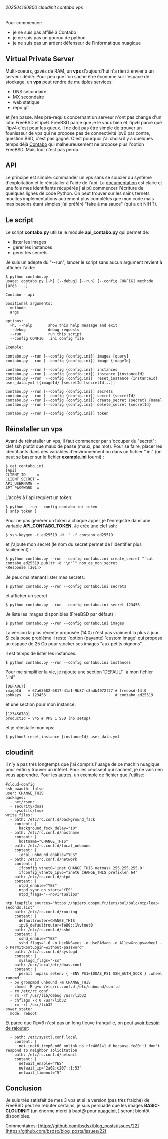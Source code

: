 ###### 202504160800 cloudinit contabo vps

Pour commencer:

- je ne suis pas affilié à Contabo
- je ne suis pas un gourou de python
- je ne suis pas un ardent défenseur de l'informatique nuagique

## Virtual Private Server

Multi-coeurs, gavés de RAM, un **vps** d'aujourd'hui n'a rien à envier à un serveur dédié. Pour peu que l'on sache être économe sur l'espace de stockage, un **vps** peut rendre de multiples services:

- DNS secondaire
- MX secondaire
- web statique
- repo git

et j'en passe. Mes pré-requis concernant un serveur n'ont pas changé d'un iota: FreeBSD et ipv6. FreeBSD parce que je le vaux bien et l'ipv6 parce que l'ipv4 c'est pour les gueux. Il ne doit pas être simple de trouver un founisseur de vps qui ne propose pas de connectivité ipv6 par contre, question BSD, c'est pas gagné. C'est pourquoi j'ai choisi il y a quelques temps déjà [Contabo](https://contabo.com) qui malheureusement ne propose plus l'option FreeBSD. Mais tout n'est pas perdu.

## API

Le principe est simple: commander un vps sans se soucier du système d'exploitation et le réinstaller à l'aide de l'api. La [documentation](https://api.contabo.com/) est claire et une fois mes identifiants récupérés j'ai pû commencer l'écriture de quelques lignes de code Python. On peut trouver sur les nains ternets moultes implémentations autrement plus complètes que mon code mais mes besoins étant simples j'ai préféré "faire à ma sauce" (qui a dit NIH ?).

## Le script

Le script **contabo.py** utilise le module **api_contabo.py** qui permet de:

- lister les images
- gérer les instances
- gérer les secrets

Je suis un adepte du "--run", lancer le script sans aucun argument revient à afficher l'aide:

    $ python contabo.py
    usage: contabo.py [-h] [--debug] [--run] [--config CONFIG] methode [args ...]
    
    Contabo - api
    
    positional arguments:
      methode
      args
    
    options:
      -h, --help       show this help message and exit
      --debug          debug requests
      --run            run this script
      --config CONFIG  .ini config file
    
    Exemple:
    
    contabo.py --run [--config {config.ini}] images [query]
    contabo.py --run [--config {config.ini}] image {imageId}
    
    contabo.py --run [--config {config.ini}] instances
    contabo.py --run [--config {config.ini}] instance {instanceId}
    contabo.py --run  --config {config.ini}  reset_instance {instanceId} user_data.yml [{imageId} [secretId [secretId...]]
    
    contabo.py --run [--config {config.ini}] secrets
    contabo.py --run [--config {config.ini}] secret {secretId}
    contabo.py --run [--config {config.ini}] create_secret {secret} {name}
    contabo.py --run [--config {config.ini}] delete_secret {secretId}
    
    contabo.py --run [--config {config.ini}] token

## Réinstaller un vps

Avant de réinstaller un vps, il faut commencer par s'occuper du "secret": clef ssh plutôt que maux de passe (maux, pas mot). Pour se faire, placer les identifiants dans des variables d'environnement ou dans un fichier ".ini" (on peut se baser sur le fichier **example.ini** fourni) :

    $ cat contabo.ini
    [Api]
    CLIENT_ID     =
    CLIENT_SECRET = 
    API_USERNAME  = 
    API_PASSWORD  = 

L'accès à l'api requiert un token:

    $ python --run --config contabo.ini token
    [ snip token ]

Pour ne pas générer un token à chaque appel, je l'enregistre dans une variable **API_CONTABO_TOKEN**. Je crée une clef ssh:

    $ ssh-keygen -t ed25519 -N '' -f contabo_ed25519

et j'ajoute mon secret (le nom du secret permet de l'identifier plus facilement) :

    $ python contabo.py --run --config contabo.ini create_secret "`cat contabo_ed25519.pub|tr -d '\n'`" nom_de_mon_secret
    <Response [201]>

Je peux maintenant lister mes secrets:

    $ python contabo.py --run --config contabo.ini secrets

et afficher un secret

    $ python contabo.py --run --config contabo.ini secret 123456

Je liste les images disponibles (FreeBSD par défaut) :

    $ python contabo.py --run --config contabo.ini images

La version la plus récente proposée (14.0) n'est pas vraiment la plus à jour. Si cela pose problème il reste l'option (payante) 'custom image' qui propose un espace de 25 Go pour stocker ses images "aux petits oignons".

Il est temps de lister les instances:

    $ python contabo.py --run --config contabo.ini instances

Pour me simplifier la vie, je rajoute une section 'DEFAULT' à mon fichier ".ini"

    [DEFAULT]
    imageId   = 67a63682-6817-41a1-9b87-c8adb4072f27 # freebsd-14.0
    sshKeys   = 123456                               # contabo_ed25519

et une section pour mon instance:

    [123456789]
    productId = V45 # VPS 1 SSD (no setup)

et je réinstalle mon vps:

    $ python3 reset_instance {instanceId} user_data.yml

## cloudinit

Il n'y a pas très longtemps que j'ai compris l'usage de ce machin nuagique pour enfin y trouver un intéret. Pour les ceussent qui sachent, je ne vais rien vous apprendre. Pour les autres, un exemple de fichier que j'utilise:

    #cloud-config
    ssh_pwauth: false
    user: CHANGE_THIS
    packages:
      - net/rsync
      - security/doas
      - sysutils/tmux
    write_files:
      - path: /etc/rc.conf.d/background_fsck
        content: |
          background_fsck_delay="10"
      - path: /etc/rc.conf.d/hostname
        content: |
          hostname="CHANGE_THIS"
      - path: /etc/rc.conf.d/local_unbound
        content: |
          local_unbound_enable="YES"
      - path: /etc/rc.conf.d/network
        content: |
          ifconfig_vtnet0='inet CHANGE_THIS netmask 255.255.255.0'
          ifconfig_vtnet0_ipv6="inet6 CHANGE_THIS prefixlen 64"
      - path: /etc/rc.conf.d/ntpd
        content: |
          ntpd_enable="YES"
          ntpd_sync_on_start="YES"
          ntpd_flags="--novirtualips"
          ntp_leapfile_sources="https://hpiers.obspm.fr/iers/bul/bulc/ntp/leap-seconds.list"
      - path: /etc/rc.conf.d/routing
        content: |
          defaultrouter=CHANGE_THIS
          ipv6_defaultrouter=fe80::1%vtnet0
      - path: /etc/rc.conf.d/sshd
        content: |
          sshd_enable="YES"
          sshd_flags="-6 -o UseDNS=yes -o UsePAM=no -o AllowGroups=wheel -o PermitRootLogin=without-password"
      - path: /etc/rc.conf.d/syslogd
        content: |
          syslogd_flags="-ss"
      - path: /usr/local/etc/doas.conf
        content: |
          permit nopass setenv { -ENV PS1=$DOAS_PS1 SSH_AUTH_SOCK } :wheel
    runcmd:
      - pw groupmod unbound -m CHANGE_THIS
      - chmod -R g+w /etc/rc.conf.d /etc/unbound/conf.d
      - rm /etc/rc.conf
      - rm -rf /usr/lib/debug /usr/lib32
      - chflags -R 0 /usr/lib32
      - rm -rf /usr/lib32
    power_state:
      mode: reboot

Et parce que l'ipv6 n'est pas un long fleuve tranquille, on peut [avoir besoin de rajouter](https://forums.freebsd.org/threads/cant-get-ipv6-working-reliably-on-contabo-vps-freebsd-13-1.87611/):

      - path: /etc/sysctl.conf.local
        content: |
          net.inet6.icmp6.nd6_onlink_ns_rfc4861=1 # because fe80::1 don't respond to neighbor solicitation
      - path: /etc/rc.conf.d/netwait
        content: |
          netwait_enable="YES"
          netwait_ip="2a02:c207::1:53"
          netwait_timeout="5"

## Conclusion

Je suis très satisfait de mes 3 vps et si la version (pas très fraiche) de FreeBSD peut en rebuter certains, je suis persuadé que les images **BASIC-CLOUDINIT** (un énorme merci à bapt@ pour [nuageinit](https://github.com/freebsd/freebsd-src/blob/main/libexec/rc/rc.d/nuageinit) ) seront bientôt disponibles.

Commentaires: [https://github.com/bsdsx/blog_posts/issues/22](https://github.com/bsdsx/blog_posts/issues/22)
